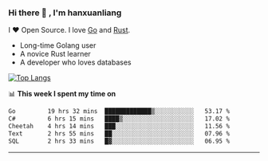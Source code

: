 ### Hi there 👋 , I'm hanxuanliang

<!--
**hanxuanliang/hanxuanliang** is a ✨ _special_ ✨ repository because its `README.md` (this file) appears on your GitHub profile.

Here are some ideas to get you started:

- 🔭 I’m currently working on ...
- 🌱 I’m currently learning ...
- 👯 I’m looking to collaborate on ...
- 🤔 I’m looking for help with ...
- 💬 Ask me about ...
- 📫 How to reach me: ...
- 😄 Pronouns: ...
- ⚡ Fun fact: ...
-->
I ❤ Open Source. I love [Go](https://golang.org) and [Rust](https://www.rust-lang.org/zh-CN/).

* Long-time Golang user
* A novice Rust learner
* A developer who loves databases

[![Top Langs](https://github-readme-stats.vercel.app/api?username=hanxuanliang&show_icons=true&count_private=true&line_height=40)](https://github.com/anuraghazra/github-readme-stats)

📊 **This week I spent my time on**
<!--START_SECTION:waka-->

```txt
Go         19 hrs 32 mins  █████████████▒░░░░░░░░░░░   53.17 %
C#         6 hrs 15 mins   ████▒░░░░░░░░░░░░░░░░░░░░   17.02 %
Cheetah    4 hrs 14 mins   ███░░░░░░░░░░░░░░░░░░░░░░   11.56 %
Text       2 hrs 55 mins   ██░░░░░░░░░░░░░░░░░░░░░░░   07.96 %
SQL        2 hrs 33 mins   █▓░░░░░░░░░░░░░░░░░░░░░░░   06.95 %
```

<!--END_SECTION:waka-->

***
